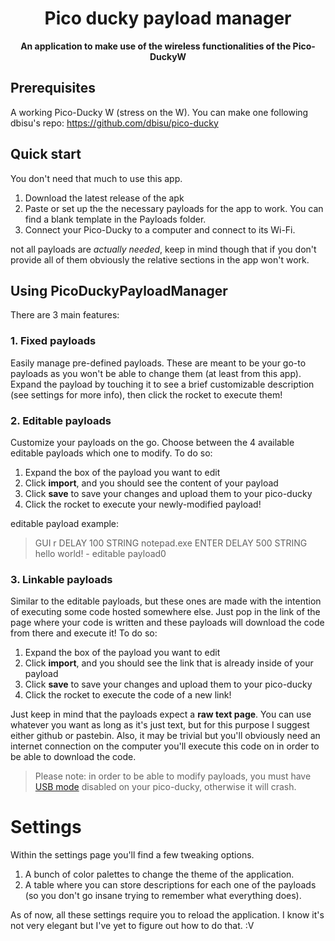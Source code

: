 <h1 align="center">Pico ducky payload manager</h1>

<div align="center">
  <strong>An application to make use of the wireless functionalities of the Pico-DuckyW</strong>
</div>

## Prerequisites

A working Pico-Ducky W (stress on the W).
You can make one following dbisu's repo: https://github.com/dbisu/pico-ducky
## Quick start
You don't need that much to use this app.
1. Download the latest release of the apk
2. Paste or set up the the necessary payloads for the app to work. You can find a blank template in the Payloads folder.
3. Connect your Pico-Ducky to a computer and connect to its Wi-Fi.

not all payloads are *actually needed*, keep in mind though that if you don't provide all of them obviously the relative sections in the app won't work.


## Using PicoDuckyPayloadManager

There are 3 main features:

### 1. Fixed payloads

Easily manage pre-defined payloads. These are meant to be your go-to payloads as you won't be able to change them (at least from this app).
Expand the payload by touching it to see a brief customizable description (see settings for more info), then click the rocket to execute them!

### 2. Editable payloads

Customize your payloads on the go. Choose between the 4 available editable payloads which one to modify. 
To do so:

1. Expand the box of the payload you want to edit
2. Click **import**, and you should see the content of your payload
3. Click **save** to save your changes and upload them to your pico-ducky
4. Click the rocket to execute your newly-modified payload!

editable payload example:
>GUI r
DELAY 100
STRING notepad.exe
ENTER
DELAY 500
STRING hello world! - editable payload0

### 3. Linkable payloads

Similar to the editable payloads, but these ones are made with the intention of executing some code hosted somewhere else. 
Just pop in the link of the page where your code is written and these payloads will download the code from there and execute it! 
To do so:
1. Expand the box of the payload you want to edit
2. Click **import**, and you should see the link that is already inside of your payload
3. Click **save** to save your changes and upload them to your pico-ducky
4. Click the rocket to execute the code of a new link!

Just keep in mind that the payloads expect a **raw text page**. You can use whatever you want as long as it's just text, but for this purpose I suggest either github or pastebin.
Also, it may be trivial but you'll obviously need an internet connection on the computer you'll execute this code on in order to be able to download the code.

>Please note: in order to be able to modify payloads, you must have [USB mode](https://github.com/dbisu/pico-ducky?tab=readme-ov-file#usb-enabledisable-mode) disabled on your pico-ducky, otherwise it will crash.

# Settings
Within the settings page you'll find a few tweaking options.
1. A bunch of color palettes to change the theme of the application.
2. A table where you can store descriptions for each one of the payloads (so you don't go insane trying to remember what everything does).

As of now, all these settings require you to reload the application.
I know it's not very elegant but I've yet to figure out how to do that. :V
